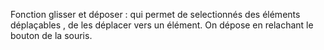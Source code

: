 Fonction glisser et déposer : qui permet de selectionnés des éléments déplaçables , de les déplacer vers un élément.
On dépose en relachant le bouton de la souris.
